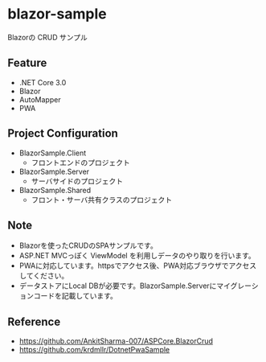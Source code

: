 # blazor-sample
Blazorの CRUD サンプル

## Feature
- .NET Core 3.0
- Blazor
- AutoMapper
- PWA

## Project Configuration
- BlazorSample.Client
    - フロントエンドのプロジェクト
- BlazorSample.Server
    - サーバサイドのプロジェクト
- BlazorSample.Shared
    - フロント・サーバ共有クラスのプロジェクト

## Note
- Blazorを使ったCRUDのSPAサンプルです。
- ASP.NET MVCっぽく ViewModel を利用しデータのやり取りを行います。
- PWAに対応しています。httpsでアクセス後、PWA対応ブラウザでアクセスしてください。
- データストアにLocal DBが必要です。BlazorSample.Serverにマイグレーションコードを記載しています。

## Reference
- https://github.com/AnkitSharma-007/ASPCore.BlazorCrud
- https://github.com/krdmllr/DotnetPwaSample